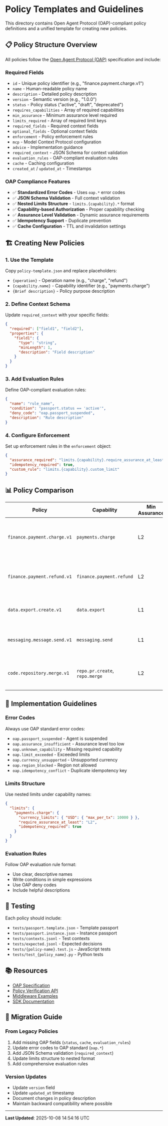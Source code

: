 # Policy Templates and Guidelines

This directory contains Open Agent Protocol (OAP)-compliant policy definitions and a unified template for creating new policies.

## 📋 **Policy Structure Overview**

All policies follow the [Open Agent Protocol (OAP)](https://aport.io/spec/) specification and include:

### **Required Fields**
- `id` - Unique policy identifier (e.g., "finance.payment.charge.v1")
- `name` - Human-readable policy name
- `description` - Detailed policy description
- `version` - Semantic version (e.g., "1.0.0")
- `status` - Policy status ("active", "draft", "deprecated")
- `requires_capabilities` - Array of required capabilities
- `min_assurance` - Minimum assurance level required
- `limits_required` - Array of required limit keys
- `required_fields` - Required context fields
- `optional_fields` - Optional context fields
- `enforcement` - Policy enforcement rules
- `mcp` - Model Context Protocol configuration
- `advice` - Implementation guidance
- `required_context` - JSON Schema for context validation
- `evaluation_rules` - OAP-compliant evaluation rules
- `cache` - Caching configuration
- `created_at` / `updated_at` - Timestamps

### **OAP Compliance Features**
- ✅ **Standardized Error Codes** - Uses `oap.*` error codes
- ✅ **JSON Schema Validation** - Full context validation
- ✅ **Nested Limits Structure** - `limits.{capability}.*` format
- ✅ **Capability-based Authorization** - Proper capability checking
- ✅ **Assurance Level Validation** - Dynamic assurance requirements
- ✅ **Idempotency Support** - Duplicate prevention
- ✅ **Cache Configuration** - TTL and invalidation settings

## 🏗️ **Creating New Policies**

### **1. Use the Template**
Copy `policy-template.json` and replace placeholders:
- `{operation}` - Operation name (e.g., "charge", "refund")
- `{capability.name}` - Capability identifier (e.g., "payments.charge")
- `{Brief description}` - Policy purpose description

### **2. Define Context Schema**
Update `required_context` with your specific fields:
```json
{
  "required": ["field1", "field2"],
  "properties": {
    "field1": {
      "type": "string",
      "minLength": 1,
      "description": "Field description"
    }
  }
}
```

### **3. Add Evaluation Rules**
Define OAP-compliant evaluation rules:
```json
{
  "name": "rule_name",
  "condition": "passport.status == 'active'",
  "deny_code": "oap.passport_suspended",
  "description": "Rule description"
}
```

### **4. Configure Enforcement**
Set up enforcement rules in the `enforcement` object:
```json
{
  "assurance_required": "limits.{capability}.require_assurance_at_least",
  "idempotency_required": true,
  "custom_rule": "limits.{capability}.custom_limit"
}
```

## 📊 **Policy Comparison**

| **Policy** | **Capability** | **Min Assurance** | **Key Features** |
|------------|----------------|-------------------|------------------|
| `finance.payment.charge.v1` | `payments.charge` | L2 | Multi-currency, merchant allowlists, category blocking |
| `finance.payment.refund.v1` | `finance.payment.refund` | L2 | Cross-currency denial, reason codes, order validation |
| `data.export.create.v1` | `data.export` | L1 | Row limits, PII handling, format validation |
| `messaging.message.send.v1` | `messaging.send` | L1 | Rate limiting, channel restrictions, mention policies |
| `code.repository.merge.v1` | `repo.pr.create`, `repo.merge` | L2 | PR limits, path restrictions, review requirements |

## 🔧 **Implementation Guidelines**

### **Error Codes**
Always use OAP standard error codes:
- `oap.passport_suspended` - Agent is suspended
- `oap.assurance_insufficient` - Assurance level too low
- `oap.unknown_capability` - Missing required capability
- `oap.limit_exceeded` - Exceeded limits
- `oap.currency_unsupported` - Unsupported currency
- `oap.region_blocked` - Region not allowed
- `oap.idempotency_conflict` - Duplicate idempotency key

### **Limits Structure**
Use nested limits under capability names:
```json
{
  "limits": {
    "payments.charge": {
      "currency_limits": { "USD": { "max_per_tx": 10000 } },
      "require_assurance_at_least": "L2",
      "idempotency_required": true
    }
  }
}
```

### **Evaluation Rules**
Follow OAP evaluation rule format:
- Use clear, descriptive names
- Write conditions in simple expressions
- Use OAP deny codes
- Include helpful descriptions

## 🧪 **Testing**

Each policy should include:
- `tests/passport.template.json` - Template passport
- `tests/passport.instance.json` - Instance passport
- `tests/contexts.jsonl` - Test contexts
- `tests/expected.jsonl` - Expected decisions
- `tests/{policy-name}.test.js` - JavaScript tests
- `tests/test_{policy_name}.py` - Python tests

## 📚 **Resources**

- [OAP Specification](../spec/oap/)
- [Policy Verification API](../functions/api/verify/policy/)
- [Middleware Examples](../middleware/)
- [SDK Documentation](../sdk/)

## 🔄 **Migration Guide**

### **From Legacy Policies**
1. Add missing OAP fields (`status`, `cache`, `evaluation_rules`)
2. Update error codes to OAP standard (`oap.*`)
3. Add JSON Schema validation (`required_context`)
4. Update limits structure to nested format
5. Add comprehensive evaluation rules

### **Version Updates**
- Update `version` field
- Update `updated_at` timestamp
- Document changes in policy description
- Maintain backward compatibility where possible

---

**Last Updated**: 2025-10-08 14:54:16 UTC
